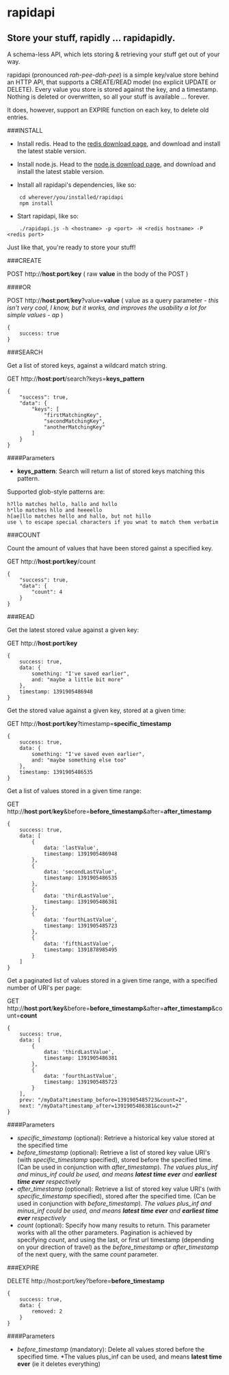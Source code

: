 rapidapi
========

Store your stuff, rapidly ... rapidapidly.
---------------------------------------

A schema-less API, which lets storing &amp; retrieving your stuff get out of your way.

rapidapi (pronounced *rah-pee-dah-pee*) is a simple key/value store behind an HTTP API, that supports a CREATE/READ model (no explicit UPDATE or DELETE). Every value you store is stored against the key, and a timestamp. Nothing is deleted or overwritten, so all your stuff is available ... forever.

It does, however, support an EXPIRE function on each key, to delete old entries.

###INSTALL

- Install redis. Head to the [redis download page](http://redis.io/download), and download and install the latest stable version.

- Install node.js. Head to the [node.js download page](http://nodejs.org/download/), and download and install the latest stable version.

- Install all rapidapi's dependencies, like so:

```
    cd wherever/you/installed/rapidapi
    npm install
```

- Start rapidapi, like so:

```
    ./rapidapi.js -h <hostname> -p <port> -H <redis hostname> -P <redis port>
```

Just like that, you're ready to store your stuff!

###CREATE

POST http://**host**:**port**/**key** ( raw **value** in the body of the POST )

####OR

POST http://**host**:**port**/**key**?value=**value** ( value as a query parameter - *this isn't very cool, I know, but it works, and improves the usability a lot for simple values - ap* )

    {
        success: true
    }

###SEARCH

Get a list of stored keys, against a wildcard match string.

GET http://**host**:**port**/search?keys=**keys_pattern**

    {
        "success": true,
        "data": {
            "keys": [
                "firstMatchingKey",
                "secondMatchingKey",
                "anotherMatchingKey"
            ]
        }
    }

####Parameters

- **keys_pattern**: Search will return a list of stored keys matching this pattern.

Supported glob-style patterns are:

    h?llo matches hello, hallo and hxllo
    h*llo matches hllo and heeeello
    h[ae]llo matches hello and hallo, but not hillo
    use \ to escape special characters if you wnat to match them verbatim

###COUNT

Count the amount of values that have been stored gainst a specified key.

GET http://**host**:**port**/**key**/count

    {
        "success": true,
        "data": {
            "count": 4
        }
    }

###READ

Get the latest stored value against a given key:

GET http://**host**:**port**/**key**

    {
        success: true,
        data: {
            something: "I've saved earlier",
            and: "maybe a little bit more"
        },
        timestamp: 1391905486948
    }

Get the stored value against a given key, stored at a given time:

GET http://**host**:**port**/**key**?timestamp=**specific_timestamp**

    {
        success: true,
        data: {
            something: "I've saved even earlier",
            and: "maybe something else too"
        },
        timestamp: 1391905486535
    }

Get a list of values stored in a given time range:

GET http://**host**:**port**/**key**&before=**before_timestamp**&after=**after_timestamp**

    {
        success: true,
        data: [
            {
                data: 'lastValue',
                timestamp: 1391905486948
            },
            {
                data: 'secondLastValue',
                timestamp: 1391905486535
            },
            {
                data: 'thirdLastValue',
                timestamp: 1391905486381
            },
            {
                data: 'fourthLastValue',
                timestamp: 1391905485723
            },
            {
                data: 'fifthLastValue',
                timestamp: 1391878985495
            }
        ]
    }
        
Get a paginated list of values stored in a given time range, with a specified number of URI's per page:

GET http://**host**:**port**/**key**&before=**before_timestamp**&after=**after_timestamp**&count=**count**

    {
        success: true,
        data: [
            {
                data: 'thirdLastValue',
                timestamp: 1391905486381
            },
            {
                data: 'fourthLastValue',
                timestamp: 1391905485723
            }
        ],
        prev: "/myData?timestamp_before=1391905485723&count=2",
        next: "/myData?timestamp_after=1391905486381&count=2"
    }
        
####Parameters

- *specific_timestamp* (optional): Retrieve a historical key value stored at the specified time
- *before_timestamp* (optional): Retrieve a list of stored key value URI's (with *specific_timestamp* specified), stored before the specified time. (Can be used in conjunction with *after_timestamp*). *The values plus_inf and minus_inf could be used, and means **latest time ever** and **earliest time ever** respectively*
- *after_timestamp* (optional): Retrieve a list of stored key value URI's (with *specific_timestamp* specified), stored after the specified time.  (Can be used in conjunction with *before_timestamp*). *The values plus_inf and minus_inf could be used, and means **latest time ever** and **earliest time ever** respectively*
- *count* (optional): Specify how many results to return. This parameter works with all the other parameters. Pagination is achieved by specifying *count*, and using the last, or first url timestamp (depending on your direction of travel) as the *before_timestamp* or *after_timestamp* of the next query, with the same *count* parameter.


###EXPIRE

DELETE http://host:port/key?before=**before_timestamp**

    {
        success: true,
        data: {
            removed: 2
        }
    }

####Parameters

- *before_timestamp* (mandatory): Delete all values stored before the specified time. *The values plus_inf can be used, and means **latest time ever** (ie it deletes everything)
